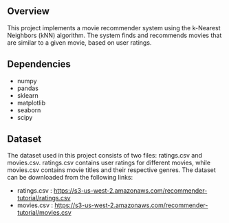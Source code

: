 ## Overview

This project implements a movie recommender system using the k-Nearest Neighbors (kNN) algorithm. The system finds and recommends movies that are similar to a given movie, based on user ratings.

## Dependencies

* numpy
* pandas
* sklearn
* matplotlib
* seaborn
* scipy

## Dataset

The dataset used in this project consists of two files: ratings.csv and movies.csv. ratings.csv contains user ratings for different movies, while movies.csv contains movie titles and their respective genres. The dataset can be downloaded from the following links:

* ratings.csv : https://s3-us-west-2.amazonaws.com/recommender-tutorial/ratings.csv
* movies.csv : https://s3-us-west-2.amazonaws.com/recommender-tutorial/movies.csv